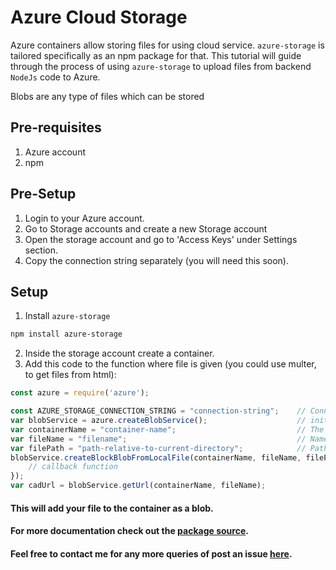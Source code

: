 # Azure Cloud Storage
Azure containers allow storing files for using cloud service. `azure-storage` is tailored specifically as an npm package for that.
This tutorial will guide through the process of using `azure-storage` to upload files from backend `NodeJs` code to Azure.

Blobs are any type of files which can be stored 

## Pre-requisites
1. Azure account
2. npm

## Pre-Setup
1. Login to your Azure account.
2. Go to Storage accounts and create a new Storage account
3. Open the storage account and go to 'Access Keys' under Settings section.
4. Copy the connection string separately (you will need this soon).

## Setup
1. Install `azure-storage`
```bash
npm install azure-storage
```
2. Inside the storage account create a container.
3. Add this code to the function where file is given (you could use multer, to get files from html):
```js
const azure = require('azure');

const AZURE_STORAGE_CONNECTION_STRING = "connection-string";    // Connection string you got from the pre-setup step
var blobService = azure.createBlobService();                    // initiate service
var containerName = "container-name";                           // The name of container you created in the storage account
var fileName = "filename";                                      // Name you want the file to be stored with in container
var filePath = "path-relative-to-current-directory";            // Path to the file
blobService.createBlockBlobFromLocalFile(containerName, fileName, filePath, function (err, result, response) {
    // callback function 
});
var cadUrl = blobService.getUrl(containerName, fileName);
```

#### This will add your file to the container as a blob.  
#### For more documentation check out the [package source](https://www.npmjs.com/package/azure-storage).  
#### Feel free to contact me for any more queries of post an issue [here](https://github.com/krush11/ask-anything-forum).
